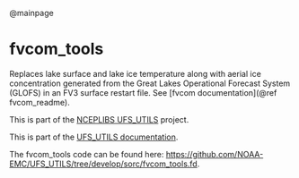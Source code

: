 @mainpage

# fvcom_tools

Replaces lake surface and lake ice temperature along with aerial ice
concentration generated from the Great Lakes Operational Forecast
System (GLOFS) in an FV3 surface restart file. See [fvcom
documentation](@ref fvcom_readme).

This is part of the [NCEPLIBS
UFS_UTILS](https://github.com/NOAA-EMC/UFS_UTILS) project.

This is part of the <a href="../index.html">UFS_UTILS documentation</a>.

The fvcom_tools code can be found here:
https://github.com/NOAA-EMC/UFS_UTILS/tree/develop/sorc/fvcom_tools.fd.

